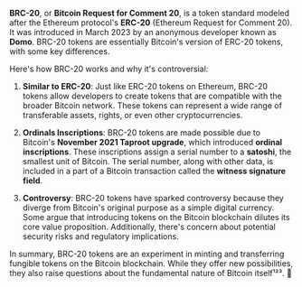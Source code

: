 **BRC-20**, or **Bitcoin Request for Comment 20**, is a token standard modeled after the Ethereum protocol's **ERC-20** (Ethereum Request for Comment 20). It was introduced in March 2023 by an anonymous developer known as **Domo**. BRC-20 tokens are essentially Bitcoin's version of ERC-20 tokens, with some key differences.

Here's how BRC-20 works and why it's controversial:

1. **Similar to ERC-20**: Just like ERC-20 tokens on Ethereum, BRC-20 tokens allow developers to create tokens that are compatible with the broader Bitcoin network. These tokens can represent a wide range of transferable assets, rights, or even other cryptocurrencies.

2. **Ordinals Inscriptions**: BRC-20 tokens are made possible due to Bitcoin's **November 2021 Taproot upgrade**, which introduced **ordinal inscriptions**. These inscriptions assign a serial number to a **satoshi**, the smallest unit of Bitcoin. The serial number, along with other data, is included in a part of a Bitcoin transaction called the **witness signature field**.

3. **Controversy**: BRC-20 tokens have sparked controversy because they diverge from Bitcoin's original purpose as a simple digital currency. Some argue that introducing tokens on the Bitcoin blockchain dilutes its core value proposition. Additionally, there's concern about potential security risks and regulatory implications.

In summary, BRC-20 tokens are an experiment in minting and transferring fungible tokens on the Bitcoin blockchain. While they offer new possibilities, they also raise questions about the fundamental nature of Bitcoin itself¹²³. 🌟
